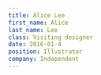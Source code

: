 ```yaml
---
title: Alice Lee
first_name: Alice
last_name: Lee
class: Visiting designer
date: 2016-01-4
position: Illustrator
company: Independent
---
```


